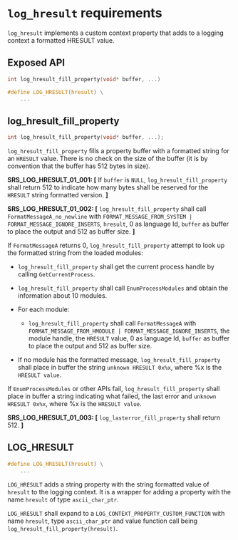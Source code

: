 # `log_hresult` requirements

`log_hresult` implements a custom context property that adds to a logging context a formatted HRESULT value.

## Exposed API

```c
int log_hresult_fill_property(void* buffer, ...)

#define LOG_HRESULT(hresult) \
    ...
```

## log_hresult_fill_property

```c
int log_hresult_fill_property(void* buffer, ...);
```

`log_hresult_fill_property` fills a property buffer with a formatted string for an `HRESULT` value. There is no check on the size of the buffer (it is by convention that the buffer has 512 bytes in size).

**SRS_LOG_HRESULT_01_001: [** If `buffer` is `NULL`, `log_hresult_fill_property` shall return 512 to indicate how many bytes shall be reserved for the `HRESULT` string formatted version. **]**

**SRS_LOG_HRESULT_01_002: [** `log_hresult_fill_property` shall call `FormatMessageA_no_newline` with `FORMAT_MESSAGE_FROM_SYSTEM | FORMAT_MESSAGE_IGNORE_INSERTS`, `hresult`, 0 as language Id, `buffer` as buffer to place the output and 512 as buffer size. **]**

If `FormatMessageA` returns 0, `log_hresult_fill_property` attempt to look up the formatted string from the loaded modules:

- `log_hresult_fill_property` shall get the current process handle by calling `GetCurrentProcess`.

- `log_hresult_fill_property` shall call `EnumProcessModules` and obtain the information about 10 modules.

- For each module:

  - `log_hresult_fill_property` shall call `FormatMessageA` with `FORMAT_MESSAGE_FROM_HMODULE | FORMAT_MESSAGE_IGNORE_INSERTS`, the module handle, the `HRESULT` value, 0 as language Id, `buffer` as buffer to place the output and 512 as buffer size.

- If no module has the formatted message, `log_hresult_fill_property` shall place in buffer the string `unknown HRESULT 0x%x`, where %x is the `HRESULT value`.

If `EnumProcessModules` or other APIs fail, `log_hresult_fill_property` shall place in buffer a string indicating what failed, the last error and `unknown HRESULT 0x%x`, where %x is the `HRESULT value`.

**SRS_LOG_HRESULT_01_003: [** `log_lasterror_fill_property` shall return 512. **]**

## LOG_HRESULT

```c
#define LOG_HRESULT(hresult) \
    ...

```

`LOG_HRESULT` adds a string property with the string formatted value of `hresult` to the logging context. It is a wrapper for adding a property with the name `hresult` of  type `ascii_char_ptr`.

`LOG_HRESULT` shall expand to a `LOG_CONTEXT_PROPERTY_CUSTOM_FUNCTION` with name `hresult`, type `ascii_char_ptr` and value function call being `log_hresult_fill_property(hresult)`.
